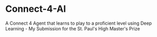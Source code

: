 # Connect-4-AI
A Connect 4 Agent that learns to play to a proficient level using Deep Learning - My Submission for the St. Paul's High Master's Prize
